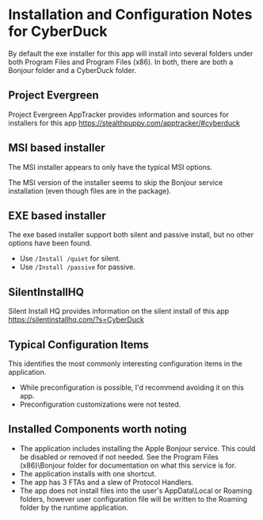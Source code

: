 # Installation and Configuration Notes for CyberDuck

By default the exe installer for this app will install into several folders under both Program Files and Program Files (x86). In both, there are both a Bonjour folder and a CyberDuck folder.

## Project Evergreen
Project Evergreen AppTracker provides information and sources for installers for this app https://stealthpuppy.com/apptracker/#cyberduck 



## MSI based installer
The MSI installer appears to only have the typical MSI options.

The MSI version of the installer seems to skip the Bonjour service installation (even though files are in the package).

## EXE based installer

The exe based installer support both silent and passive install, but no other options have been found.

* Use `/Install /quiet` for silent.
* Use `/Install /passive` for passive.


## SilentInstallHQ
Silent Install HQ provides information on the silent install of this app https://silentinstallhq.com/?s=CyberDuck

## Typical Configuration Items 

This identifies the most commonly interesting configuration items in the application.

* While preconfiguration is possible, I'd recommend avoiding it on this app.
* Preconfiguration customizations were not tested.

## Installed Components worth noting

* The application includes installing the Apple Bonjour service. This could be disabled or removed if not needed.  See the Program Files (x86)\Bonjour folder for documentation on what this service is for.
* The application installs with one shortcut. 
* The app has 3 FTAs and a slew of Protocol Handlers.
* The app does not install files into the user's AppData\Local or Roaming folders, however user configuration file will be written to the Roaming folder by the runtime application.